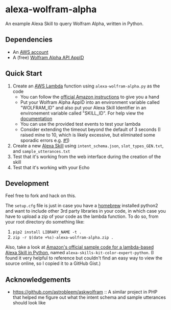 # alexa-wolfram-alpha

An example Alexa Skill to query Wolfram Alpha, written in Python.

## Dependencies

- An [AWS account](https://console.aws.amazon.com/console/home)
- A (free) [Wolfram Alpha API
  AppID](https://developer.wolframalpha.com/portal/apisignup.html)

## Quick Start

1. Create an [AWS Lambda](https://console.aws.amazon.com/console/home) function
   using `alexa-wolfram-alpha.py` as the code
   - You can follow the [official Amazon
     instructions](https://developer.amazon.com/public/solutions/alexa/alexa-skills-kit/docs/developing-an-alexa-skill-as-a-lambda-function)
     to give you a hand
   - Put your Wolfram Alpha AppID into an environment variable called "WOLFRAM_ID" and also put your Alexa Skill Identifier in an environement variable called "SKILL_ID". For help view the [documentation](http://docs.aws.amazon.com/lambda/latest/dg/env_variables.html)
   - You can use the provided test events to test your lambda
   - Consider extending the timeout beyond the default of 3 seconds (I raised mine to 10, which is likely excessive, but eliminated some sporadic errors e.g. [#1](https://github.com/n8henrie/alexa-wolfram-alpha/issues/1))
1. Create a new [Alexa
   Skill](https://developer.amazon.com/edw/home.html#/skill/create) using
   `intent_schema.json`, `slot_types_GEN.txt`, and `sample_utterances.txt`
1. Test that it's working from the web interface during the creation of the
   skill
1. Test that it's working with your Echo

## Development

Feel free to fork and hack on this.

The `setup.cfg` file is just in case you have a [homebrew](http://brew.sh/)
installed python2 and want to include other 3rd party libraries in your code,
in which case you have to upload a zip of your code as the lambda function. To
do so, from your root directory do something like:

1. `pip2 install LIBRARY_NAME -t .`
1. `zip -r $(date +%s)-alexa-wolfram-alpha.zip .`

Also, take a look at [Amazon's official sample code for a lambda-based Alexa Skill
in Python](https://gist.github.com/n8henrie/3db1205331d0f6195b01), named
`alexa-skills-kit-color-expert-python`. (I found it very helpful to reference
but couldn't find an easy way to view the source online, so I copied it to a
GitHub Gist.)

## Acknowledgements

- <https://github.com/astrobleem/askwolfram> :: A similar project in PHP that
  helped me figure out what the intent schema and sample utterances should look
  like
